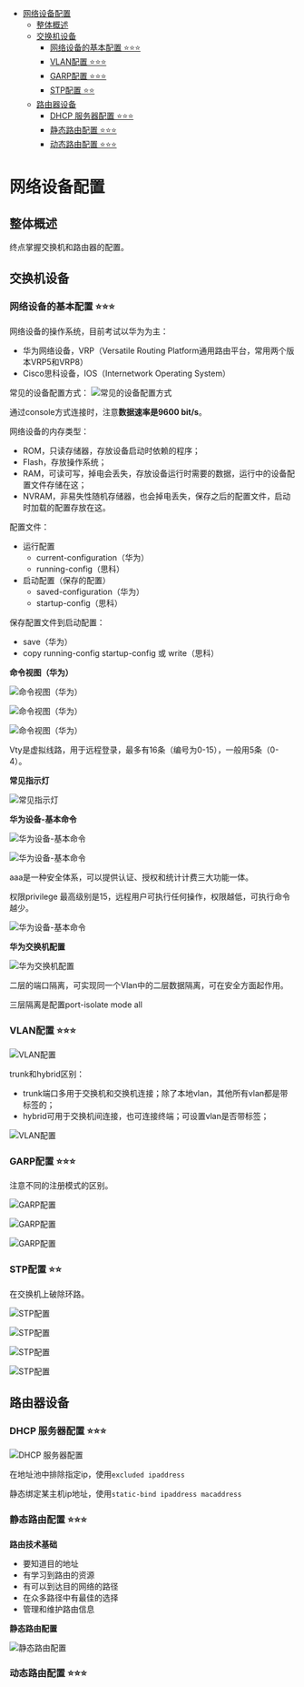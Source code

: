 
- [网络设备配置](#网络设备配置)
  - [整体概述](#整体概述)
  - [交换机设备](#交换机设备)
    - [网络设备的基本配置 ⭐⭐⭐](#网络设备的基本配置-)
    - [VLAN配置 ⭐⭐⭐](#vlan配置-)
    - [GARP配置 ⭐⭐⭐](#garp配置-)
    - [STP配置 ⭐⭐](#stp配置-)
  - [路由器设备](#路由器设备)
    - [DHCP 服务器配置 ⭐⭐⭐](#dhcp-服务器配置-)
    - [静态路由配置 ⭐⭐⭐](#静态路由配置-)
    - [动态路由配置 ⭐⭐⭐](#动态路由配置-)

# 网络设备配置

## 整体概述

终点掌握交换机和路由器的配置。

## 交换机设备

### 网络设备的基本配置 ⭐⭐⭐

网络设备的操作系统，目前考试以华为为主：
- 华为网络设备，VRP（Versatile Routing Platform通用路由平台，常用两个版本VRP5和VRP8）
- Cisco思科设备，IOS（Internetwork Operating System）

常见的设备配置方式：
![常见的设备配置方式](img/config-switch.png)

通过console方式连接时，注意**数据速率是9600 bit/s**。

网络设备的内存类型：
- ROM，只读存储器，存放设备启动时依赖的程序；
- Flash，存放操作系统；
- RAM，可读可写，掉电会丢失，存放设备运行时需要的数据，运行中的设备配置文件存储在这；
- NVRAM，非易失性随机存储器，也会掉电丢失，保存之后的配置文件，启动时加载的配置存放在这。

配置文件：
- 运行配置
  - current-configuration（华为）
  - running-config（思科）
- 启动配置（保存的配置）
  - saved-configuration（华为）
  - startup-config（思科）

保存配置文件到启动配置：
- save（华为）
- copy running-config startup-config 或 write（思科）

**命令视图（华为）**

![命令视图（华为）](img/config-switch-1.png)

![命令视图（华为）](img/config-switch-2.png)

![命令视图（华为）](img/config-switch-3.png)

Vty是虚拟线路，用于远程登录，最多有16条（编号为0-15），一般用5条（0-4）。

**常见指示灯**

![常见指示灯](img/config-switch-4.png)

**华为设备-基本命令**

![华为设备-基本命令](img/config-switch-5.png)

![华为设备-基本命令](img/config-switch-6.png)

aaa是一种安全体系，可以提供认证、授权和统计计费三大功能一体。

权限privilege 最高级别是15，远程用户可执行任何操作，权限越低，可执行命令越少。

![华为设备-基本命令](img/config-switch-7.png)

**华为交换机配置**

![华为交换机配置](img/config-switch-8.png)

二层的端口隔离，可实现同一个Vlan中的二层数据隔离，可在安全方面起作用。

三层隔离是配置port-isolate mode all

### VLAN配置 ⭐⭐⭐

![VLAN配置](img/config-switch-9.png)

trunk和hybrid区别：
- trunk端口多用于交换机和交换机连接；除了本地vlan，其他所有vlan都是带标签的；
- hybrid可用于交换机间连接，也可连接终端；可设置vlan是否带标签；

![VLAN配置](img/config-switch-10.png)

### GARP配置 ⭐⭐⭐

注意不同的注册模式的区别。

![GARP配置](img/config-switch-11.png)

![GARP配置](img/config-switch-12.png)

![GARP配置](img/config-switch-13.png)

### STP配置 ⭐⭐

在交换机上破除环路。

![STP配置](img/config-switch-14.png)

![STP配置](img/config-switch-15.png)

![STP配置](img/config-switch-16.png)

![STP配置](img/config-switch-17.png)

## 路由器设备

### DHCP 服务器配置 ⭐⭐⭐

![DHCP 服务器配置](img/config-router.png)

在地址池中排除指定ip，使用`excluded ipaddress`

静态绑定某主机ip地址，使用`static-bind ipaddress macaddress`

### 静态路由配置 ⭐⭐⭐

**路由技术基础**

- 要知道目的地址
- 有学习到路由的资源
- 有可以到达目的网络的路径
- 在众多路径中有最佳的选择
- 管理和维护路由信息

**静态路由配置**

![静态路由配置](img/config-router-1.png)

### 动态路由配置 ⭐⭐⭐